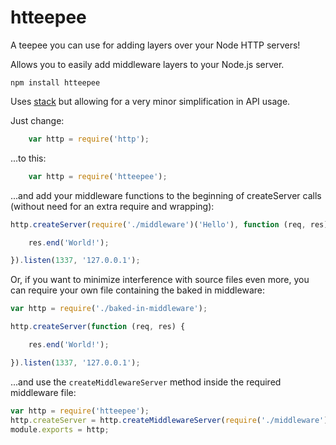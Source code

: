 htteepee
=======

A teepee you can use for adding layers over your Node HTTP servers!

Allows you to easily add middleware layers to your Node.js server.

    npm install htteepee

Uses [stack](https://github.com/creationix/stack/) but allowing for a very minor simplification in API usage.

Just change:

```javascript
    var http = require('http');
```

...to this:

```javascript
    var http = require('htteepee');
```

...and add your middleware functions to the beginning of createServer calls (without need for an extra require and wrapping):


```javascript
http.createServer(require('./middleware')('Hello'), function (req, res) {

    res.end('World!');

}).listen(1337, '127.0.0.1');
```

Or, if you want to minimize interference with source files even more, you can require your own file containing the baked in middleware:

```javascript
var http = require('./baked-in-middleware');

http.createServer(function (req, res) {

    res.end('World!');

}).listen(1337, '127.0.0.1');
```

...and use the `createMiddlewareServer` method inside the required middleware file:

```javascript
var http = require('htteepee');
http.createServer = http.createMiddlewareServer(require('./middleware')('Hello '));
module.exports = http;
```
